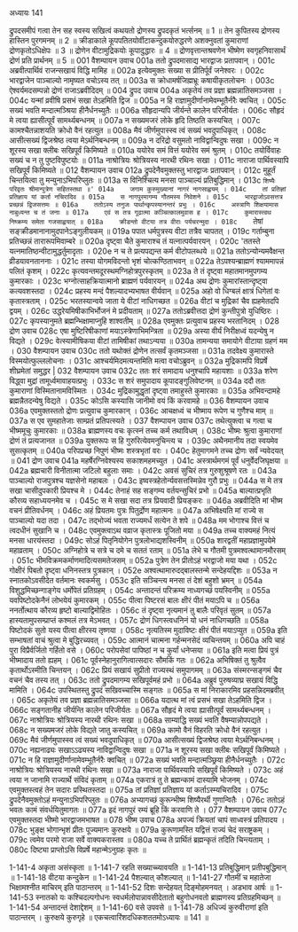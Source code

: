 अध्यायः 141

द्रुपदसमीपं गत्वा तेन सह स्वस्य सखित्वं कथयतो द्रोणस्य द्रुपदकृतं भर्त्सनम् ॥ 1 ॥ तेन कुपितस्य द्रोणस्य हास्तिन पुरगमनम् ॥ 2 ॥ क्रीडाकाले कूपपतितयोर्वीटाकन्दुकयोरुद्धरणे अशक्नुवतां कुमाराणां द्रोणकृतोऽधिक्षेपः ॥ 3 ॥ द्रोणेन वीटामुद्रिकयोः कूपादुद्धारः ॥ 4 ॥ द्रोणवृत्तान्तश्रवणेन भीष्मेण स्वगृहनिवासार्थं द्रोणं प्रति प्रार्थनम् ॥ 5 ॥
001	वैशम्पायन उवाच 
001a	ततो द्रुपदमासाद्य भारद्वाजः प्रतापवान् ।
001c	अब्रवीत्पार्थिवं राजन्सखायं विद्धि मामिह ॥
002a	इत्येवमुक्तः सख्या स प्रीतिर्पूर्वं जनेश्वरः ।
002c	भारद्वाजेन पाञ्चाल्यो नामृष्यत वचोऽस्य तत् ॥
003a	स क्रोधामर्षजिह्मभ्रूः कषायीकृतलोचनः ।
003c	ऐश्वर्यमदसम्पन्नो द्रोणं राजाऽब्रवीदिदम् ॥
004	द्रुपद उवाच
004a	अकृतेयं तव प्रज्ञा ब्रह्मन्नातिसमञ्जसा ।
004c	यन्मां व्रवीषि प्रसभं सखा तेऽहमिति द्विज ॥
005a	न हि राज्ञामुदीर्णानामेवम्भूतैर्नरैः क्वचित् ।
005c	सख्यं भवति मन्दात्मञ्श्रिया हीनैर्धनच्युतैः ॥
006a	सौहृदान्यपि जीर्यन्ते कालेन परिजीर्यतः ।
006c	सौहृदं मे त्वया ह्यासीत्पूर्वं सामर्थ्यबन्धनम् ॥
007a	न सख्यमजरं लोके हृदि तिष्ठति कस्यचित् ।
007c	कामश्चैतन्नाशयति क्रोधो वैनं रहत्युत ॥
008a	मैवं जीर्णमुपास्स्व त्वं सख्यं भवदुपाधिकृत् ।
008c	आसीत्सख्यं द्विजश्रेष्ठ त्वया मेऽर्थनिबन्धनम् ॥
009a	न दरिद्रो वसुमतो नाविद्वान्विदुषः सखा ।
009c	न शूरस्य सखा क्लीबः सखिपूर्वं किमिष्यते ॥
010a	ययोरेव समं वित्तं ययोरेव समं श्रुतम् ।
010c	तयोर्विवाहः सख्यं च न तु पुष्टविपुष्टयोः ॥
011a	नाश्रोत्रियः श्रोत्रियस्य नारथी रथिनः सखा ।
011c	नाराजा पार्थिवस्यापि सखिपूर्वं किमिष्यते ॥
012	वैशम्पायन उवाच
012a	द्रुपदेनैवमुक्तस्तु भारद्वाजः प्रतापवान् ।
012c	मुहूर्तं चिन्तयित्वा तु मन्युनाऽभिपरिप्लुतः ॥
013a	स विनिश्चित्य मनसा पाञ्चाल्यं प्रतिबुद्धिमान् ।
013c	`शिष्यैः परिवृतः श्रीमान्पुत्रेण सहितस्तथा ॥'
014a	जगाम कुरुमुख्यानां नागरं नागसाह्वयम् ।
014c	तां प्रतिज्ञां प्रतिज्ञाय यां कर्ता नचिरादिव ॥
015a	स नागपुरमागम्य गौतमस्य निवेशने ।
015c	भारद्वाजोऽवसत्तत्र प्रच्छन्नं द्विजसत्तमः ॥
016a	ततोऽस्य तनुजः पार्थान्कृपस्यानन्तरं प्रभुः ।
016c	अस्त्राणि शिक्षयामास नाबुध्यन्त च तं जनाः ॥
017a	एवं स तत्र गूढात्मा कञ्चित्कालमुवास ह ।
017c	कुमारास्त्वथ निष्क्रम्य समेता गजसाह्वयात् ॥
018a	क्रीडन्तो वीटया तत्र वीराः पर्यचरन्मुदा ।
018c	`तेषां सङ्क्रीडमानानामुदपानेऽङ्गुलीयकम् ॥
019a	पपात धर्मपुत्रस्य वीटा तत्रैव चापतत् ।
019c	गर्ताम्बुना प्रतिच्छन्नं तारारूपमिवाम्बरे ॥
020a	दृष्ट्वा चैते कुमाराश्च तं यत्नात्पर्यवारयन् ।
020c	'ततस्ते यत्नमातिष्ठन्वीटामुद्धर्तुमादृताः ।
020e	न च ते प्रत्यपद्यन्त कर्म वीटोपलब्धये ॥
021a	ततोऽन्योन्यमवैक्षन्त व्रीडयावनताननाः ।
021c	तस्या योगमविदन्तो भृशं चोत्कण्ठिताभवन् ॥
022a	तेऽपश्यन्ब्राह्मणं श्याममापन्नं पलितं कृशम् ।
022c	कृत्यवन्तमदूरस्थमग्निहोत्रपुरस्कृतम् ॥
023a	ते तं दृष्ट्वा महातमानमुपगम्य कुमारकाः ।
023c	भग्नोत्साहक्रियात्मानो ब्राह्मणं पर्यवारयन् ॥
024a	अथ द्रोणः कुमारांस्तान्दृष्ट्वा कत्यवशस्तदा ।
024c	प्रहस्य मन्दं पैशल्यादभ्यभाषत वीर्यवान् ॥
025a	अहो वो धिग्बलं क्षात्रं धिगेतां वः कृतास्त्रताम् ।
025c	भरतस्यान्वये जाता ये वीटां नाधिगच्छत ॥
026a	वीटां च मुद्रिकां चैव ह्यहमेतदपि द्वयम् ।
026c	उद्धरेयमिषीकाभिर्भोजनं मे प्रदीयताम् ॥
027a	ततोऽब्रवीत्तदा द्रोणं कुन्तीपुत्रो युधिष्ठिरः ।
027c	कृपस्यानुमते ब्रह्मन्भिक्षामाप्नुहि शाश्वतीम् ॥
028a	एवमुक्तः प्रत्युवाच प्रहस्य भरतानिदम् ।
028	द्रोण उवाच
028c	एषा मुष्टिरिषीकाणां मयाऽस्त्रेणाभिमन्त्रिता ॥
029a	अस्या वीर्यं निरीक्षध्वं यदन्येषु न विद्यते ।
029c	वेत्स्यामीषिकया वीटां तामिषीकां तथाऽन्यया ॥
030a	तामन्यया समायोगे वीटाया ग्रहणं मम ।
030	वैशम्पायन उवाच
030c	ततो यथोक्तं द्रोणेन तत्सर्वं कृतमञ्जसा ॥
031a	तदवेक्ष्य कुमारास्ते विस्मयोत्फुल्ललोचनाः ।
031c	आश्चर्यमिदमत्यन्तमिति मत्वा वचोऽब्रुवन् ॥
032a	मुद्रिकामपि विप्रर्षे शीघ्रमेतां समुद्धर |
032	वैशम्पायन उवाच
032c	ततः शरं समादाय धनुश्चापि महायशाः ॥
033a	शरेण विद्ध्वा मुद्रां तामूर्ध्वमावाहयत्प्रभुः ।
033c	स शरं समुपादाय कूपादङ्गुलिवेष्टनम् ॥
034a	ददौ ततः कुमाराणां विस्मितानामविस्मितः ।
034c	मुद्रिकामुद्धृतां दृष्ट्वा तमाहुस्ते कुमारकाः ॥
035a	अभिवन्दामहे ब्रह्मन्नैतदन्येषु विद्यते ।
035c	कोऽसि कस्यासि जानीमो वयं किं करवामहे ॥
036	वैशम्पायन उवाच
036a	एवमुक्तस्ततो द्रोणः प्रत्युवाच कुमारकान् ।
036c	आचक्षध्वं च भीष्माय रूपेण च गुणैश्च माम् ॥
037a	स एव सुमहातेजाः साम्प्रतं प्रतिपत्स्यते ।
037	वैशम्पायन उवाच
037c	तथेत्युक्त्वा च गत्वा च भीष्ममूचुः कुमारकाः ॥
038a	ब्राह्मणस्य वचः कृत्स्नं तच्च कर्म तथाविधम् ।
038c	भीष्मः श्रुत्वा कुमाराणां द्रोणं तं प्रत्यजानत ॥
039a	युक्तरूपः स हि गुरुरित्येवमनुचिन्त्य च ।
039c	अथैनमानीय तदा स्वयमेव सुसत्कृतम् ॥
040a	परिपप्रच्छ निपुणं भीष्मः शस्त्रभृतां वरः ।
040c	हेतुमागमने तच्च द्रोणः सर्वं न्यवेदयत् ॥
041	द्रोण उवाच
041a	महर्षेरग्निवेश्यस्य सकाशमहमच्युत ।
041c	अस्त्रार्थमगमं पूर्वं धनुर्वेदजिघृक्षया ॥
042a	ब्रह्मचारी विनीतात्मा जटिलो बहुलाः समाः ।
042c	अवसं सुचिरं तत्र गुरुशुश्रूषणे रतः ॥
043a	पाञ्चाल्यो राजपुत्रश्च यज्ञसेनो महाबलः ।
043c	इष्वस्त्रहेतोर्न्यवसत्तस्मिन्नेव गुरौ प्रभुः ॥
044a	स मे तत्र सखा चासीदुपकारी प्रियश्च मे ।
044c	तेनाहं सह सङ्गम्य वर्तयन्सुचिरं प्रभो ॥
045a	बाल्यात्प्रभृति कौरव्य सहाध्ययनमेव च ।
045c	स मे सखा सदा तत्र प्रियवादी प्रियङ्करः ॥
046a	अब्रवीदिति मां भीष्म वचनं प्रीतिवर्धनम् ।
046c	अहं प्रियतमः पुत्रः पितुर्द्रोण महात्मनः ॥
047a	अभिषेक्ष्यति मां राज्ये स पाञ्चाल्यो यदा तदा ।
047c	तद्भोज्यं भवता राज्यमर्धं सत्येन ते शपे ॥
048a	मम भोगाश्च वित्तं च त्वदधीनं सुखानि च ।
048c	एवमुक्त्वाऽथ वव्राज कृतास्त्रः पूजितो मया ॥
049a	तच्च वाक्यमहं नित्यं मनसा धारयंस्तदा ।
049c	सोऽहं पितृनियोगेन पुत्रलोभाद्यशस्विनीम् ॥
050a	शारद्वतीं महाप्रज्ञामुपयेमे महाव्रताम् ।
050c	अग्निहोत्रे च सत्रे च दमे च सततं रताम् ॥
051a	लेभे च गौतमी पुत्रमश्वत्थामानमौरसम् ।
051c	भीमविक्रमकर्माणमादित्यसमतेजसम् ॥
052a	पुत्रेण तेन प्रीतोऽहं भरद्वाजो मया यथा ।
052c	गोक्षीरं पिबतो दृष्ट्वा धनिनस्तत्र पुत्रकान् ।
052e	अश्वत्थामारुदद्बालस्तन्मे सन्देहयद्दिशः ॥
053a	न स्नातकोऽवसीदेत वर्तमानः स्वकर्मसु ।
053c	इति सञ्चिन्त्य मनसा तं देशं बहुशो भ्रमन् ॥
054a	विशुद्धमिच्छन्गाङ्गेय धर्मोपेतं प्रतिग्रहम् ।
054c	अन्तादन्तं परिक्रम्य नाध्यगच्छं पयस्विनीम् ॥
055a	यवपिष्टोदकेनैनं लोभयेयं कुमारकम् ।
055c	पीत्वा पिष्टरसं बालः क्षीरं पीतं मयाऽपि च ॥
056a	ननर्तोत्थाय कौरव्य हृष्टो बाल्याद्विमोहितः ।
056c	तं दृष्ट्वा नृत्यमानं तु बालैः परिवृतं सुतम् ॥
057a	हास्यतामुपसम्प्राप्तं कश्मलं तत्र मेऽभवत् ।
057c	द्रोणं धिगस्त्वधनिनं यो धनं नाधिगच्छति ॥
058a	पिष्टोदकं सुतो यस्य पीत्वा क्षीरस्य तृष्णया ।
058c	नृत्यतिस्म मुदाविष्टः क्षीरं पीतं मयाऽप्युत ॥
059a	इति सम्भाषतां वाचं श्रुत्वा मे बुद्धिरच्यवत् ।
059c	आत्मानं चात्मना गर्हन्मनसेदं व्यचिन्तयम् ॥
060a	अपि चाहं पुरा विप्रैर्वर्जितो गर्हितो वसे ।
060c	परोपसेवां पापिष्ठां न च कुर्यां धनेप्सया ॥
061a	इति मत्वा प्रियं पुत्रं भीष्मादाय ततो ह्यहम् ।
061c	पूर्वस्नेहानुरागित्वात्सदारः सौमकिं गतः ॥
062a	अभिषिक्तं तु श्रुत्वैव कृतार्थोऽस्मीति चिन्तयन् ।
062c	प्रियं सखायं सुप्रीतो राज्यस्थं समुपागमम् ॥
063a	संस्मरन्सङ्गमं चैव वचनं चैव तस्य तत् ।
063c	ततो द्रुपदमागम्य सखिपूर्वमहं प्रभो ॥
064a	अब्रुवं पुरुषव्याघ्र सखायं विद्धि मामिति ।
064c	उपस्थितस्तु द्रुपदं सखिवच्चास्मि सङ्गतः ॥
065a	स मां निराकारमिव प्रहसन्निदमब्रवीत् ।
065c	अकृतेयं तव प्रज्ञा ब्रह्मन्नातिसमञ्जसा ॥
066a	यदात्थ मां त्वं प्रसभं सखा तेऽहमिति द्विज ।
066c	सङ्गतानीह जीर्यन्ति कालेन परिजीर्यतः ॥
067a	सौहृदं मे त्वया ह्यासीत्पूर्वं सामर्थ्यबन्धनम् ।
067c	नाश्रोत्रियः श्रोत्रियस्य नारथी रथिनः सखा ॥
068a	साम्याद्धि सख्यं भवति वैषम्यान्नोपपद्यते ।
068c	न सख्यमजरं लोके विद्यते जातु कस्यचित् ॥
069a	कामो वैनं विहरति क्रोधो वैनं रहत्युत ।
069c	मैवं जीर्णमुपास्स्व त्वं सख्यं भवदुपाधिकृत् ॥
070a	आसीत्सख्यं द्विजश्रेष्ठ त्वया मेऽर्थनिबन्धनम् ।
070c	नह्यनाढ्यः सखाऽऽढ्यस्य नाविद्वान्विदुषः सखा ॥
071a	न शूरस्य सखा क्लीबः सखिपूर्वं किमिष्यते ।
071c	न हि राज्ञामुदीर्णानामेवम्भूतैर्नरैः क्वचित् ॥
072a	सख्यं भवति मन्दात्मञ्छ्रिया हीनैर्धनच्युतैः ।
072c	नाश्रोत्रियः श्रोत्रियस्य नारथी रथिनः सखा ॥
073a	नाराजा पार्थिवस्यापि सखिपूर्वं किमिष्यते ।
073c	अहं त्वया न जानामि राज्यार्थे संविदं कृताम् ॥
074a	एकरात्रं तु ते ब्रह्मन्कामं दास्यामि भोजनम् ।
074c	एवमुक्तस्त्वहं तेन सदारः प्रस्थितस्तदा ॥
075a	तां प्रतिज्ञां प्रतिज्ञाय यां कर्ताऽस्म्यचिरादिव ।
075c	द्रुपदेनैवमुक्तोऽहं मन्युनाऽभिपरिप्लुतः ॥
076a	अभ्यागच्छं कुरून्भीष्म शिष्यैरर्थी गुणान्वितैः ।
076c	ततोऽहं भवतः कामं संवर्धयितुमागतः ॥
077a	इदं नागपुरं रम्यं ब्रूहि किं करवाणि ते ।
077	वैशम्पायन उवाच
077c	एवमुक्तस्तदा भीष्मो भारद्वाजमभाषत ॥
078	भीष्म उवाच
078a	अपज्यं क्रियतां चापं साध्वस्त्रं प्रतिपादय ।
078c	भुङ्क्ष भोगान्भृशं प्रीतः पूज्यमानः कुरुक्षये ॥
079a	कुरूणामस्ति यद्वित्तं राज्यं चेदं सराष्ट्रकम् ।
079c	त्वमेव परमो राजा सर्वे वाक्यकरास्तव ॥
080a	यच्च ते प्रार्थितं ब्रह्मन्कृतं तदिति चिन्त्यताम् ।
080c	दिष्ट्या प्राप्तोऽसि विप्रर्षे महान्मेऽनुग्रहः कृतः ॥

1-141-4 अकृता असंस्कृता ॥ 1-141-7 रहति सख्याच्च्यावयति ॥ 1-141-13 प्रतिबुद्धिमान् प्रतीपबुद्धिमान् ॥ 1-141-18 वीटया कन्दुकेन ॥ 1-141-24 पैशल्यात् कौशल्यात् ॥ 1-141-27 गौतमीं च महातेजा भिक्षामश्नीत माचिरम् इति पाठान्तरम् ॥ 1-141-52 दिशः सन्देहयत् दिङ्मोहमनयत् । अडभाव आर्षः ॥ 1-141-53 स्नातको यः कश्चिदल्पगोधनः स्वधर्मलोपान्नावसीदेतातो बहुगोधनवतो ब्राह्मणस्य प्रतिग्रहमिच्छन् ॥ 1-141-54 अन्तादन्तं देशाद्देशम् ॥ 1-141-60 वसे उपवसे ॥ 1-141-78 अधिज्यं कुरुवीराणां इति पाठान्तरम् । कुरुक्षये कुरुगृहे ॥ एकचत्वारिंशदधिकशततमोऽध्यायः ॥ 141 ॥
